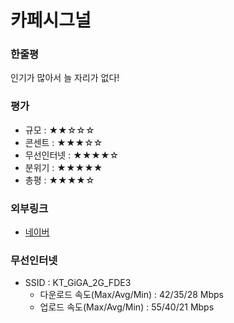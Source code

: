 # 카페시그널

### 한줄평

인기가 많아서 늘 자리가 없다!

### 평가

- 규모 : ★★☆☆☆
- 콘센트 : ★★★☆☆
- 무선인터넷 : ★★★★☆
- 분위기 : ★★★★★
- 총평 : ★★★★☆

### 외부링크

- [네이버](https://store.naver.com/restaurants/detail?id=1897747806)

### 무선인터넷
- SSID : KT_GiGA_2G_FDE3
    - 다운로드 속도(Max/Avg/Min) : 42/35/28 Mbps
    - 업로드 속도(Max/Avg/Min) : 55/40/21 Mbps